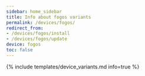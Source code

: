 ```yaml
---
sidebar: home_sidebar
title: Info about fogos variants
permalink: /devices/fogos/
redirect_from:
- /devices/fogos/install
- /devices/fogos/update
device: fogos
toc: false
---
```

{% include templates/device_variants.md info=true %}
